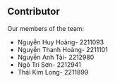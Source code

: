 ## Contributor
Our members of the team:
* Nguyễn Huy Hoàng- 2211093
* Nguyễn Thanh Hoàng- 2211101
* Nguyễn Anh Tài- 2212980
* Ngô Trí Sơn- 2212941
* Thái Kim Long- 2211899
